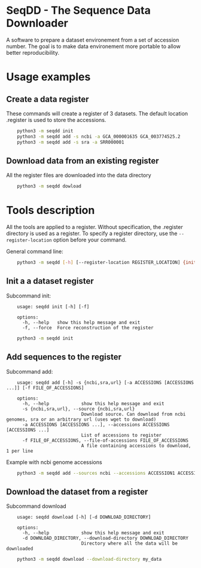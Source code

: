 # SeqDD - The Sequence Data Downloader

A software to prepare a dataset environement from a set of accession number.
The goal is to make data environement more portable to allow better reproducibility.


# Usage examples

## Create a data register

These commands will create a register of 3 datasets. The default location .register is used to store the accessions.

```bash
    python3 -m seqdd init
    python3 -m seqdd add -s ncbi -a GCA_000001635 GCA_003774525.2
    python3 -m seqdd add -s sra -a SRR000001
```

## Download data from an existing register

All the register files are downloaded into the data directory

```bash
    python3 -m seqdd dowload
```


# Tools description

All the tools are applied to a register. Without specification, the .register directory is used as a register. To specify a register directory, use the `--register-location` option before your command.

General command line:
```bash
    python3 -m seqdd [-h] [--register-location REGISTER_LOCATION] {init,add,download} [options]
```

## Init a a dataset register

Subcommand init:
```
    usage: seqdd init [-h] [-f]

    options:
      -h, --help   show this help message and exit
      -f, --force  Force reconstruction of the register
```

```bash
    python3 -m seqdd init
```

## Add sequences to the register

Subcommand add:
```
    usage: seqdd add [-h] -s {ncbi,sra,url} [-a ACCESSIONS [ACCESSIONS ...]] [-f FILE_OF_ACCESSIONS]

    options:
      -h, --help            show this help message and exit
      -s {ncbi,sra,url}, --source {ncbi,sra,url}
                            Download source. Can download from ncbi genomes, sra or an arbitrary url (uses wget to download)
      -a ACCESSIONS [ACCESSIONS ...], --accessions ACCESSIONS [ACCESSIONS ...]
                            List of accessions to register
      -f FILE_OF_ACCESSIONS, --file-of-accessions FILE_OF_ACCESSIONS
                            A file containing accessions to download, 1 per line
```

Example with ncbi genome accessions
```bash
    python3 -m seqdd add --sources ncbi --accessions ACCESSION1 ACCESSION2 --file-of-accessions accessions.txt
```

## Download the dataset from a register

Subcommand download
```
    usage: seqdd download [-h] [-d DOWNLOAD_DIRECTORY]

    options:
      -h, --help            show this help message and exit
      -d DOWNLOAD_DIRECTORY, --download-directory DOWNLOAD_DIRECTORY
                            Directory where all the data will be downloaded
```

```bash
    python3 -m seqdd download --download-directory my_data
```
